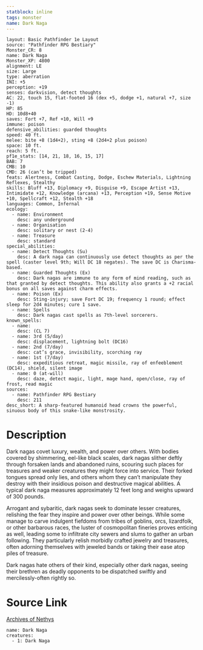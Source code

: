 ```yaml
---
statblock: inline
tags: monster
name: Dark Naga
---
```

```statblock
layout: Basic Pathfinder 1e Layout
source: "Pathfinder RPG Bestiary"
Monster_CR: 8
name: Dark Naga
Monster_XP: 4800
alignment: LE
size: Large
type: aberration
INI: +5
perception: +19
senses: darkvision, detect thoughts
AC: 22, touch 15, flat-footed 16 (dex +5, dodge +1, natural +7, size -1)
HP: 85
HD: 10d8+40
saves: Fort +7, Ref +10, Will +9
immune: poison
defensive_abilities: guarded thoughts
speed: 40 ft.
melee: bite +8 (1d4+2), sting +8 (2d4+2 plus poison)
space: 10 ft.
reach: 5 ft.
pf1e_stats: [14, 21, 18, 16, 15, 17]
BAB: 7
CMB: 10
CMD: 26 (can’t be tripped)
feats: Alertness, Combat Casting, Dodge, Eschew Materials, Lightning Reflexes, Stealthy
skills: Bluff +13, Diplomacy +9, Disguise +9, Escape Artist +13, Intimidate +12, Knowledge (arcana) +13, Perception +19, Sense Motive +10, Spellcraft +12, Stealth +18
languages: Common, Infernal
ecology:
  - name: Environment
    desc: any underground
  - name: Organisation
    desc: solitary or nest (2-4)
  - name: Treasure
    desc: standard
special_abilities:
  - name: Detect Thoughts (Su)
    desc: A dark naga can continuously use detect thoughts as per the spell (caster level 9th; Will DC 18 negates). The save DC is Charisma-based.
  - name: Guarded Thoughts (Ex)
    desc: Dark nagas are immune to any form of mind reading, such as that granted by detect thoughts. This ability also grants a +2 racial bonus on all saves against charm effects.
  - name: Poison (Ex)
    desc: Sting-injury; save Fort DC 19; frequency 1 round; effect sleep for 2d4 minutes; cure 1 save.
  - name: Spells
    desc: Dark nagas cast spells as 7th-level sorcerers.
known_spells:
  - name:
    desc: (CL 7)
  - name: 3rd (5/day)
    desc: displacement, lightning bolt (DC16)
  - name: 2nd (7/day)
    desc: cat’s grace, invisibility, scorching ray
  - name: 1st (7/day)
    desc: expeditious retreat, magic missile, ray of enfeeblement (DC14), shield, silent image
  - name: 0 (at-will)
    desc: daze, detect magic, light, mage hand, open/close, ray of frost, read magic
sources:
  - name: Pathfinder RPG Bestiary
    desc: 211
desc_short: A sharp-featured humanoid head crowns the powerful, sinuous body of this snake-like monstrosity.
```
# Description
Dark nagas covet luxury, wealth, and power over others. With bodies covered by shimmering, eel-like black scales, dark nagas slither deftly through forsaken lands and abandoned ruins, scouring such places for treasures and weaker creatures they might force into service. Their forked tongues spread only lies, and others whom they can’t manipulate they destroy with their insidious poison and destructive magical abilities. A typical dark naga measures approximately 12 feet long and weighs upward of 300 pounds.

Arrogant and sybaritic, dark nagas seek to dominate lesser creatures, relishing the fear they inspire and power over other beings. While some manage to carve indulgent fiefdoms from tribes of goblins, orcs, lizardfolk, or other barbarous races, the luster of cosmopolitan fineries proves enticing as well, leading some to infiltrate city sewers and slums to gather an urban following. They particularly relish morbidly crafted jewelry and treasures, often adorning themselves with jeweled bands or taking their ease atop piles of treasure.

Dark nagas hate others of their kind, especially other dark nagas, seeing their brethren as deadly opponents to be dispatched swiftly and mercilessly-often rightly so.
# Source Link
[Archives of Nethys](https://aonprd.com/MonsterDisplay.aspx?ItemName=Dark%20Naga)
```encounter-table
name: Dark Naga
creatures:
  - 1: Dark Naga
```
